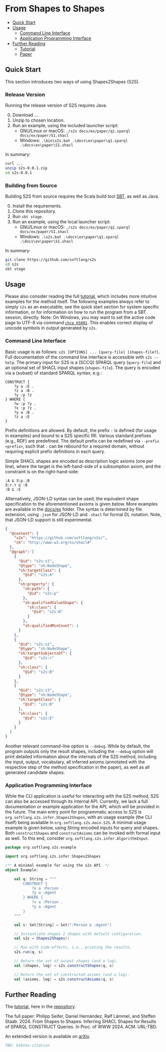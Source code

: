 # From Shapes to Shapes

- [Quick Start](#quick-start)
- [Usage](#usage)
   - [Command Line Interface](#command-line-interface)
   - [Application Programming Interface](#application-programming-interface)
- [Further Reading](#further-reading)
  - [Tutorial](docs/README.md)
  - [Paper](https://google.de)

## Quick Start

This section introduces two ways of using Shapes2Shapes (S2S).

### Release Version

Running the release version of S2S requires Java.

0. Download ...
1. Unzip to chosen location.
3. Run an example, using the included launcher script:
    * GNU/Linux or macOS: `./s2s docs/ex/paper/q1.sparql docs/ex/paper/S1.shacl`
    * Windows: `.\bin\s2s.bat .\docs\ex\paper\q1.sparql .\docs\ex\paper\S1.shacl`

In summary:

```sh
curl ...
unzip s2s-0.0.1.zip
cd s2s-0.0.1
```

### Building from Source

Building S2S from source requires the Scala build tool [SBT](https://www.scala-sbt.org/), as well as Java.

0. Install the requirements.
1. Clone this repository.
2. Run `sbt stage`.
3. Run an example, using the local launcher script:
    * GNU/Linux or macOS: `./s2s docs/ex/paper/q1.sparql docs/ex/paper/S1.shacl`
    * Windows: `.\s2s.bat .\docs\ex\paper\q1.sparql .\docs\ex\paper\S1.shacl`

In summary:

```sh
git clone https://github.com/softlang/s2s
cd s2s
sbt stage
```

## Usage

Please also consider reading the full [tutorial](docs/README.md), which includes more intuitive examples for the method itself. The following examples always refer to simply `s2s` as an executable; see the quick start section for system specific information, or for information on how to run the program from a SBT session, directly. Note: On Windows, you may want to set the active code page to UTF-8 via command [`chcp 65001`](https://learn.microsoft.com/en-us/windows-server/administration/windows-commands/chcp). This enables correct display of unicode symbols in output generated by `s2s`.

### Command Line Interface

Basic usage is as follows: `s2s [OPTIONS] ... [query-file] [shapes-file?]`. Full documentation of the command line interface is accessible with `s2s --help`. The primary input for S2S is a (SCCQ) SPARQL query (`query-file`) and an optional set of SHACL input shapes (`shapes-file`). The query is encoded via a (subset) of standard SPARQL syntax, e.g.:

```sparql
CONSTRUCT {
    ?y a :E .
    ?z a :B .
    ?y :p ?z
} WHERE {
    ?w :p ?y .
    ?x :p ?z .
    ?y a :B .
    ?z a :E
}
```

Prefix definitions are allowed. By default, the prefix `:` is defined (for usage in examples) and bound to a S2S specific IRI. Various standard prefixes (e.g., RDF) are predefined. The default prefix can be redefined via `--prefix <prefix>`, such that `:` can be rebound for a required domain, without requiring explicit prefix definitions in each query.

Simple SHACL shapes are encoded as description logic axioms (one per line), where the target is the left-hand-side of a subsumption axiom, and the constraint is on the right-hand-side:

```
:A ⊑ ∃:p.:B
∃:r.⊤ ⊑ :B
:B ⊑ :E
```

Alternatively, JSON-LD syntax can be used; the equivalent shape specification to the aforementioned axioms is given below. More examples are available in the [docs/ex](docs/ex/) folder. The syntax is determined by file extension, using `.json` for JSON-LD and `.shacl` for formal DL notation. Note, that JSON-LD support is still experimental.

```json
{
  "@context": {
    "s2s": "https://github.com/softlang/s2s/",
    "sh": "http://www.w3.org/ns/shacl#"
  },
  "@graph": [
    {
      "@id": "s2s:s1",
      "@type": "sh:NodeShape",
      "sh:targetClass": {
        "@id": "s2s:A"
      },
      "sh:property": {
        "sh:path": {
          "@id": "s2s:p"
        },
        "sh:qualifiedValueShape": {
          "sh:class": {
            "@id": "s2s:B"
          }
        },
        "sh:qualifiedMinCount": 1
      }
    },
    {
      "@id": "s2s:s2",
      "@type": "sh:NodeShape",
      "sh:targetSubjectsOf": {
        "@id": "s2s:r"
      },
      "sh:class": {
        "@id": "s2s:B"
      }
    },
    {
      "@id": "s2s:s3",
      "@type": "sh:NodeShape",
      "sh:targetClass": {
        "@id": "s2s:B"
      },
      "sh:class": {
        "@id": "s2s:E"
      }
    }
  ]
}
```

Another relevant command-line option is `--debug`. While by default, the program outputs only the result shapes, including the `--debug` option will print detailed information about the internals of the S2S method, including the input, output, vocabulary, all inferred axioms (annotated with the respective step of the method specification in the paper), as well as all generated candidate shapes.

### Application Programming Interface

While the CLI application is useful for interacting with the S2S method, S2S can also be accessed through its internal API. Currently, we lack a full documentation or example application for the API, which will be provided in the future. The main entry point for programmatic access to S2S is `org.softlang.s2s.infer.Shapes2Shapes`, with an usage example (the CLI itself) being available in `org.softlang.s2s.main.S2S`. A minimal usage example is given below, using String encoded inputs for query and shapes. Both `constructShapes` and `constructAxioms` can be invoked with formal input as well. To this end, consider `org.softlang.s2s.infer.AlgorithmInput`.

```scala
package org.softlang.s2s.example

import org.softlang.s2s.infer.Shapes2Shapes

/** A minimal example for using the s2s API. */
object Example:

    val q: String = """
        CONSTRUCT {
            ?x a :Person .
            ?y a :Agent
        } WHERE {
            ?x a :Person .
            ?y a :Agent
        }
    """

    val s: Set[String] = Set(":Person ⊑ :Agent")

    // Instantiate shapes 2 shapes with default configuration. 
    val s2s = Shapes2Shapes()

    // Run with side-effects, i.e., printing the results.
    s2s.run(q, s)

    // Return the set of output shapes (and a log).
    val (shapes, log) = s2s.constructShapes(q, s)

    // Return the set of constructed axioms (and a log).
    val (axioms, log) = s2s.constructAxioms(q, s)

```

## Further Reading

The [tutorial](docs/README.md), here in the [repository](https://github.com/softlang/s2s).

The full paper: Philipp Seifer, Daniel Hernández, Ralf Lämmel, and Steffen Staab. 2024. From Shapes to Shapes: Inferring SHACL Shapes for Results of SPARQL CONSTRUCT Queries. In Proc. of WWW 2024. ACM. URL-TBD.

An extended version is available on [arXiv](https://google.de).

```BibTeX
TBD: bibtex-citation
```
